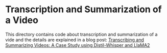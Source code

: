 # Transcription and Summarization of a Video

This directory contains code about transcription and summarization of a vide and the details are explained in a blog post: [Transcribing and Summarizing Videos: A Case Study using Distil-Whisper and LlaMA2](https://blog.demir.io/transcribing-and-summarizing-videos-a-case-study-using-distil-whisper-and-llama2-48bbab73d92f)
